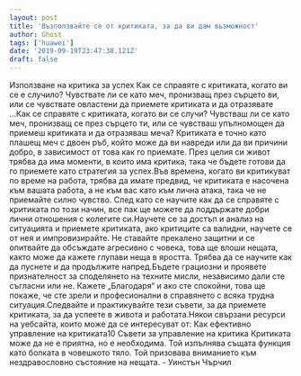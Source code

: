 ```yaml
---
layout: post
title: 'Възползвайте се от критиката, за да ви дам възможност'
author: Ghost
tags: ['huawei']
date: '2019-09-19T23:47:38.121Z'
draft: false
---
```


Използване на критика за успех Как се справяте с критиката, когато ви се е случило? Чувствате ли се като меч, пронизващ през сърцето ви, или се чувствате овластени да приемете критиката и да отразявате ...Как се справяте с критиката, когато ви се случи? Чувстваш ли се като меч, пронизващ се през сърцето ти, или се чувстваш упълномощен да приемеш критиката и да отразяваш меча? Критиката е точно като плашещ меч с двоен ръб, който може да ви навреди или да ви причини добро, в зависимост от това как го приемате. През целия си живот трябва да има моменти, в които има критика, така че бъдете готови да го приемете като стратегия за успех.Във времена, когато ви критикуват по време на работа, трябва да имате предвид, че критиката е насочена към вашата работа, а не към вас като към лична атака, така че не приемайте силно чувство. След като се научите как да се справяте с критиката по този начин, все пак ще можете да поддържате добри лични отношения с колегите си.Научете се за достъп и анализ на ситуацията и приемете критиката, ако критиците са валидни, научете се от нея и импровизирайте. Не ставайте прекалено защитни и се опитвайте да обсъждате агресивно с човека, това ще влоши нещата, както може да кажете глупави неща в яростта. Трябва да се научите как да пуснете и да продължите напред.Бъдете грациозни и проявете признателност за споделянето на техните мисли, независимо дали сте съгласни или не. Кажете „Благодаря“ и ако сте спокойни, това ще покаже, че сте зрели и професионални в справянето с всяка трудна ситуация.Следвайте и практикувайте тези съвети, за да приемете критиката, за да успеете в живота и работата.Някои свързани ресурси на уебсайта, които може да се интересуват от: Как ефективно управление на критиката10 Съвети за управление на критика Критиката може да не е приятна, но е необходима. Той изпълнява същата функция като болката в човешкото тяло. Той призовава вниманието към нездравословно състояние на нещата. - Уинстън Чърчил
